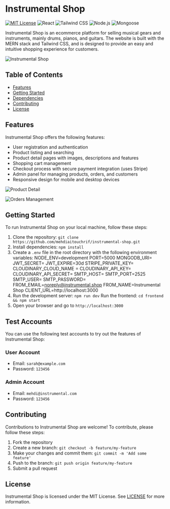 # Instrumental Shop

[![MIT License](https://img.shields.io/badge/license-MIT-blue.svg)](https://opensource.org/licenses/MIT)
![React](https://img.shields.io/badge/react-v18.2.0-blue.svg)
![Tailwind CSS](https://img.shields.io/badge/tailwindcss-v3.2.2-blue.svg)
![Node.js](https://img.shields.io/badge/node.js-v14.16.1-green.svg)
![Mongoose](https://img.shields.io/badge/mongoose-v6.5.4-green.svg)

Instrumental Shop is an ecommerce platform for selling musical gears and instruments, mainly drums, pianos, and guitars. The website is built with the MERN stack and Tailwind CSS, and is designed to provide an easy and intuitive shopping experience for customers.

![Instrumental Shop](https://user-images.githubusercontent.com/112659075/230420029-06b3534b-11f1-420a-9286-de4346d9083f.png)

## Table of Contents

- [Features](#features)
- [Getting Started](#getting-started)
- [Dependencies](#dependencies)
- [Contributing](#contributing)
- [License](#license)

## Features

Instrumental Shop offers the following features:

- User registration and authentication
- Product listing and searching
- Product detail pages with images, descriptions and features
- Shopping cart management
- Checkout process with secure payment integration (uses Stripe)
- Admin panel for managing products, orders, and customers
- Responsive design for mobile and desktop devices

![Product Detail](https://user-images.githubusercontent.com/112659075/230420168-4da7b37d-6546-44f3-b2e3-f1ea51de8e26.png)

![Orders Management](https://user-images.githubusercontent.com/112659075/230420520-4e4b59d7-a17e-44fc-bef8-692b2b45f8ce.png)

## Getting Started

To run Instrumental Shop on your local machine, follow these steps:

1. Clone the repository: `git clone https://github.com/mehdiaitouchrif/instrumental-shop.git`
2. Install dependencies: `npm install`
3. Create a `.env` file in the root directory with the following environment variables:
   NODE_ENV=development
   PORT=5000
   MONGODB_URI=<your mongodb uri>
   JWT_SECRET=<your jwt secret>
   JWT_EXPIRE=30d
   STRIPE_PRIVATE_KEY=<your stripe secret key>
   CLOUDINARY_CLOUD_NAME = <your cloudinary credentials>
   CLOUDINARY_API_KEY=<your cloudinary credentials>
   CLOUDINARY_API_SECRET=<your cloudinary credentials>
   SMTP_HOST=
   SMTP_PORT=2525
   SMTP_USER=
   SMTP_PASSWORD=
   FROM_EMAIL=noreply@instrumental.shop
   FROM_NAME=Instrumental Shop
   CLIENT_URL=http://localhost:3000
4. Run the development server: `npm run dev`
   Run the frontend: `cd frontend && npm start`
5. Open your browser and go to `http://localhost:3000`

## Test Accounts

You can use the following test accounts to try out the features of Instrumental Shop:

### User Account

- Email: `sarah@example.com`
- Password: `123456`

### Admin Account

- Email: `mehdi@instrumental.com`
- Password: `123456`

## Contributing

Contributions to Instrumental Shop are welcome! To contribute, please follow these steps:

1. Fork the repository
2. Create a new branch: `git checkout -b feature/my-feature`
3. Make your changes and commit them: `git commit -m 'Add some feature'`
4. Push to the branch: `git push origin feature/my-feature`
5. Submit a pull request

## License

Instrumental Shop is licensed under the MIT License. See [LICENSE](LICENSE) for more information.
